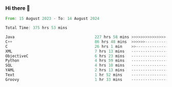 ### Hi there 👋

<!--
**luoxuanzao/luoxuanzao** is a ✨ _special_ ✨ repository because its `README.md` (this file) appears on your GitHub profile.

Here are some ideas to get you started:

- 🔭 I’m currently working on ...
- 🌱 I’m currently learning ...
- 👯 I’m looking to collaborate on ...
- 🤔 I’m looking for help with ...
- 💬 Ask me about ...
- 📫 How to reach me: ...
- 😄 Pronouns: ...
- ⚡ Fun fact: ...
-->

<!--START_SECTION:waka-->

```rust
From: 15 August 2023 - To: 14 August 2024

Total Time: 375 hrs 53 mins

Java                                   227 hrs 58 mins >>>>>>>>>>>>>>>----------   60.63 %
C++                                    86 hrs 48 mins  >>>>>>-------------------   23.09 %
C                                      26 hrs 1 min    >>-----------------------   06.92 %
XML                                    7 hrs 13 mins   -------------------------   01.92 %
ObjectiveC                             6 hrs 23 mins   -------------------------   01.70 %
Python                                 4 hrs 59 mins   -------------------------   01.33 %
SQL                                    4 hrs 10 mins   -------------------------   01.11 %
YAML                                   2 hrs 13 mins   -------------------------   00.59 %
Text                                   1 hr 52 mins    -------------------------   00.50 %
Groovy                                 1 hr 33 mins    -------------------------   00.42 %
```

<!--END_SECTION:waka-->